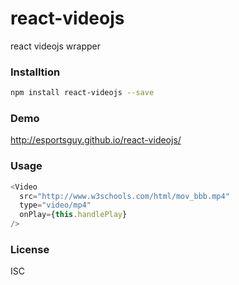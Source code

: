 # react-videojs
react videojs wrapper

### Installtion
``` sh
npm install react-videojs --save
```

### Demo
http://esportsguy.github.io/react-videojs/

### Usage
``` javascript
<Video
  src="http://www.w3schools.com/html/mov_bbb.mp4"
  type="video/mp4"
  onPlay={this.handlePlay}
/>
```

### License
ISC
